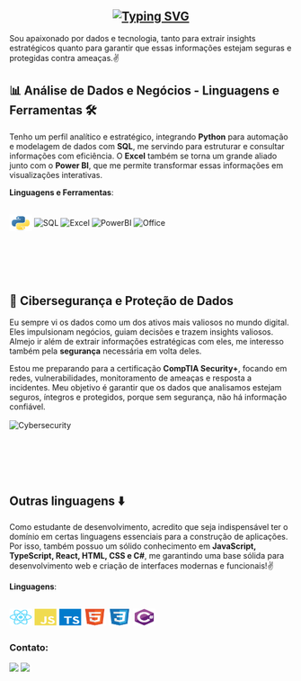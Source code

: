 <h2 align="center">
  <a href="https://git.io/typing-svg">
    <img src="https://readme-typing-svg.herokuapp.com?font=Fira+Code&weight=700&size=30&pause=1000&color=FBA611&center=true&vCenter=true&width=500&lines=Olá!%2C+me+chamo+Luis!+👋;Bem-vindo+ao+meu+GitHub!+✌" 
    alt="Typing SVG" />
  </a>
</h2>
Sou apaixonado por dados e tecnologia, tanto para extrair insights estratégicos quanto para garantir que essas informações estejam seguras e protegidas contra ameaças.✌

## 📊 Análise de Dados e Negócios - Linguagens e Ferramentas 🛠️
Tenho um perfil analítico e estratégico, integrando **Python** para automação e modelagem de dados com **SQL**, me servindo para estruturar e consultar informações com eficiência. O **Excel** também se torna um grande aliado junto com o **Power BI**, que me permite transformar essas informações em visualizações interativas. 

**Linguagens e Ferramentas**:

<div style="display: inline_block"><br>
<img align="center" alt="Rafa-Python" height="30" width="40" src="https://raw.githubusercontent.com/devicons/devicon/master/icons/python/python-original.svg">
<img align="center" alt="SQL" height="30" width="40" src="https://www.svgrepo.com/show/255832/sql.svg">
<img align="center" alt="Excel" height="30" width="40" src="https://upload.wikimedia.org/wikipedia/commons/thumb/3/34/Microsoft_Office_Excel_%282019–present%29.svg/2203px-Microsoft_Office_Excel_%282019–present%29.svg.png">
<img align="center" alt="PowerBI" height="30" width="40" src="https://upload.wikimedia.org/wikipedia/commons/thumb/c/cf/New_Power_BI_Logo.svg/600px-New_Power_BI_Logo.svg.png">
<img align="center" alt="Office" height="30" width="40" src="https://upload.wikimedia.org/wikipedia/commons/thumb/0/0c/Microsoft_Office_logo_%282013–2019%29.svg/648px-Microsoft_Office_logo_%282013–2019%29.svg.png">
</div>

<br></br>
<br></br>

## 🔐 Cibersegurança e Proteção de Dados  

Eu sempre vi os dados como um dos ativos mais valiosos no mundo digital. Eles impulsionam negócios, guiam decisões e trazem insights valiosos. Almejo ir além de extrair informações estratégicas com eles, me interesso também pela **segurança** necessária em volta deles.

Estou me preparando para a certificação **CompTIA Security+**, focando em redes, vulnerabilidades, monitoramento de ameaças e resposta a incidentes. Meu objetivo é garantir que os dados que analisamos estejam seguros, íntegros e protegidos, porque sem segurança, não há informação confiável.

<img align="center" alt="Cybersecurity" height="50" width="50" src="https://cdn.prod.website-files.com/63eef1be981a383fb127661f/6470af4055598689d5eb6403_Frame%2096262.png">

<br></br>
<br></br>

## Outras linguagens ⬇️

Como estudante de desenvolvimento, acredito que seja indispensável ter o domínio em certas linguagens essenciais para a construção de aplicações. Por isso, também possuo um sólido conhecimento em **JavaScript, TypeScript, React, HTML, CSS e C#**, me garantindo uma base sólida para desenvolvimento web e criação de interfaces modernas e funcionais!✌

**Linguagens**:

<div style="display: inline_block"><br>
  <img align="center" alt="Rafa-React" height="30" width="40" src="https://raw.githubusercontent.com/devicons/devicon/master/icons/react/react-original.svg">
  <img align="center" alt="Rafa-Js" height="30" width="40" src="https://raw.githubusercontent.com/devicons/devicon/master/icons/javascript/javascript-plain.svg">
  <img align="center" alt="Rafa-Ts" height="30" width="40" src="https://raw.githubusercontent.com/devicons/devicon/master/icons/typescript/typescript-plain.svg">
  <img align="center" alt="Rafa-HTML" height="30" width="40" src="https://raw.githubusercontent.com/devicons/devicon/master/icons/html5/html5-original.svg">
  <img align="center" alt="Rafa-CSS" height="30" width="40" src="https://raw.githubusercontent.com/devicons/devicon/master/icons/css3/css3-original.svg">
  <img align="center" alt="Rafa-Csharp" height="30" width="40" src="https://raw.githubusercontent.com/devicons/devicon/master/icons/csharp/csharp-original.svg">
</div>
  
  ##
  ### Contato:

<div>  
  <a href="https://www.linkedin.com/in/luis-duarte-560993291/" target="_blank"><img src="https://img.shields.io/badge/-LinkedIn-%230077B5?style=for-the-badge&logo=linkedin&logoColor=white" target="_blank"></a> 
  <a href = "mailto:luiscmduarte077@gmail.com"><img src="https://img.shields.io/badge/-Gmail-%23333?style=for-the-badge&logo=gmail&logoColor=white" target="_blank"></a
  
</div>

<!--






  <a href="https://www.instagram.com/luis.duarte0/" target="_blank"><img src="https://img.shields.io/badge/-Instagram-%23E4405F?style=for-the-badge&logo=instagram&logoColor=white" target="_blank"></a>
-->








<!--
**LuisDuarte0/LuisDuarte0** is a ✨ _special_ ✨ repository because its `README.md` (this file) appears on your GitHub profile.

Here are some ideas to get you started:

- 🔭 I’m currently working on ...
- 🌱 I’m currently learning ...
- 👯 I’m looking to collaborate on ...
- 🤔 I’m looking for help with ...
- 💬 Ask me about ...
- 📫 How to reach me: ...
- 😄 Pronouns: ...
- ⚡ Fun fact: ...
-->
